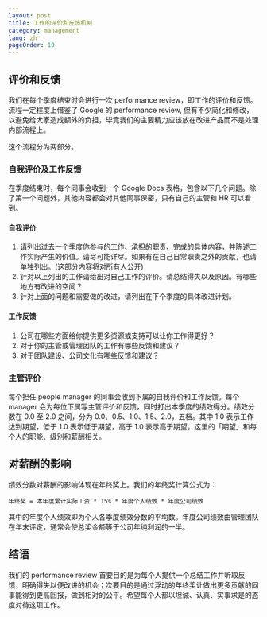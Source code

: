 ```yaml
---
layout: post
title: 工作的评价和反馈机制
category: management
lang: zh
pageOrder: 10
---
```


## 评价和反馈

我们在每个季度结束时会进行一次 performance review，即工作的评价和反馈。流程一定程度上借鉴了 Google 的 performance review, 但有不少简化和修改，以避免给大家造成额外的负担，毕竟我们的主要精力应该放在改进产品而不是处理内部流程上。

这个流程分为两部分。

### 自我评价及工作反馈

在季度结束时，每个同事会收到一个 Google Docs 表格，包含以下几个问题。除了第一个问题外，其他内容都会对其他同事保密，只有自己的主管和 HR 可以看到。

#### 自我评价

1. 请列出过去一个季度你参与的工作、承担的职责、完成的具体内容，并陈述工作实际产生的价值。请尽可能详尽。如果有在自己日常职责之外的贡献，也请单独列出。(这部分内容将对所有人公开)
1. 针对以上列出的工作请给出对自己工作的评价。请总结得失以及原因。有哪些地方有改进的空间？
1. 针对上面的问题和需要做的改进，请列出在下个季度的具体改进计划。

#### 工作反馈

1. 公司在哪些方面给你提供更多资源或支持可以让你工作得更好？
1. 对于你的主管或管理团队的工作有哪些反馈和建议？
1. 对于团队建设、公司文化有哪些反馈和建议？

### 主管评价

每个担任 people manager 的同事会收到下属的自我评价和工作反馈。每个 manager 会为每位下属写主管评价和反馈，同时打出本季度的绩效得分。绩效分数在 0.0 至 2.0 之间，分为 0.0、0.5、1.0、1.5、2.0，五档。其中 1.0 表示工作达到期望，低于 1.0 表示低于期望，高于 1.0 表示高于期望。这里的「期望」和每个人的职能、级别和薪酬相关。

## 对薪酬的影响

绩效分数对薪酬的影响体现在年终奖上。我们的年终奖计算公式为：

    年终奖 = 本年度累计实际工资 * 15% * 年度个人绩效 * 年度公司绩效

其中的年度个人绩效即为个人各季度绩效分数的平均数。年度公司绩效由管理团队在年末评定，通常会使总奖金额等于公司年纯利润的一半。

## 结语

我们的 performance review 首要目的是为每个人提供一个总结工作并听取反馈，明确得失以便改进的机会；次要目的是通过浮动的年终奖让做出更多贡献的同事能得到更高回报，做到相对的公平。希望每个人都以坦诚、认真、实事求是的态度对待这项工作。
